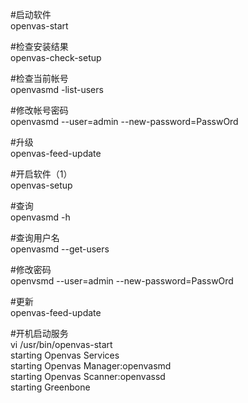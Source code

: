 #启动软件  
openvas-start  

#检查安装结果  
openvas-check-setup  

#检查当前帐号  
openvasmd -list-users  

#修改帐号密码  
openvasmd --user=admin --new-password=PasswOrd  

#升级  
openvas-feed-update  

#开启软件（1）  
openvas-setup  

#查询  
openvasmd -h  

#查询用户名  
openvasmd --get-users  

#修改密码  
openvsmd --user=admin --new-password=PasswOrd  

#更新  
openvas-feed-update  

#开机启动服务  
vi /usr/bin/openvas-start  
	starting Openvas Services  
	starting Openvas Manager:openvasmd  
	starting Openvas Scanner:openvassd  
	starting Greenbone   